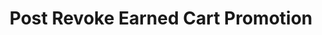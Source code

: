---
title: Post Revoke Earned Cart Promotion
excerpt: This API is used to revoke an already earned cart promotion
api:
  file: v1.json
  operationId: post-revoke-earned-promotion
deprecated: false
hidden: false
metadata:
  title: ''
  description: ''
  robots: index
next:
  description: ''
---